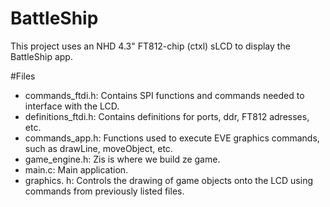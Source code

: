 # BattleShip

This project uses an NHD 4.3" FT812-chip (ctxl) sLCD to display the BattleShip app.

#Files

- commands_ftdi.h: Contains SPI functions and commands needed to interface with the LCD.
- definitions_ftdi.h: Contains definitions for ports, ddr, FT812 adresses, etc.
- commands_app.h: Functions used to execute EVE graphics commands, such as drawLine, moveObject, etc.
- game_engine.h: Zis is where we build ze game. 
- main.c: Main application.
- graphics. h: Controls the drawing of game objects onto the LCD using commands from previously listed files.
